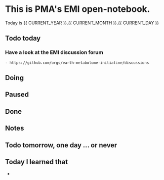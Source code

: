 
# This is PMA's EMI open-notebook.

Today is {{ CURRENT_YEAR }}.{{ CURRENT_MONTH }}.{{ CURRENT_DAY }}

## Todo today

### Have a look at the EMI discussion forum
    - https://github.com/orgs/earth-metabolome-initiative/discussions
###
###

## Doing

## Paused

## Done

## Notes

## Todo tomorrow, one day ... or never

###
###
###


## Today I learned that

-